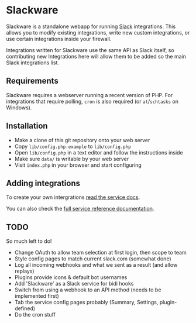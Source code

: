 Slackware
=========

Slackware is a standalone webapp for running [Slack](https://slack.com) integrations.
This allows you to modify existing integrations, write new custom integrations, or use 
certain integrations inside your firewall.

Integrations written for Slackware use the same API as Slack itself, so contributing
new Integrations here will allow them to be added so the main Slack integrations list.


## Requirements

Slackware requires a webserver running a recent version of PHP. For integrations that
require polling, `cron` is also required (or `at`/`schtasks` on Windows).


## Installation

* Make a clone of this git repository onto your web server
* Copy `lib/config.php.example` to `lib/config.php`
* Open `lib/config.php` in a text editor and follow the instructions inside
* Make sure `data/` is writable by your web server
* Visit `index.php` in your browser and start configuring


## Adding integrations

To create your own intergrations [read the service docs](docs/services.md).

You can also check the [full service reference documentation](services_ref.md).


## TODO

So much left to do!

* Change OAuth to allow team selection at first login, then scope to team
* Style config pages to match current slack.com (somewhat done)
* Log all incoming webhooks and what we sent as a result (and allow replays)
* Plugins provide icons & default bot usernames
* Add 'Slackware' as a Slack service for bidi hooks
* Switch from using a webhook to an API method (needs to be implemented first)
* Tab the service config pages probably (Summary, Settings, plugin-defined)
* Do the cron stuff
